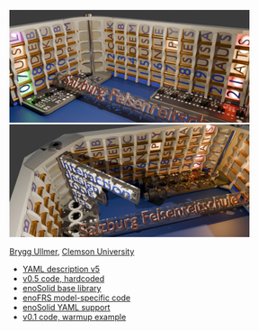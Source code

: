 
<p float="left">
  <img src="models/frs08h2.jpg" height=200>
  <img src="models/frs09m2.jpg" height=200>
</p>

[Brygg Ullmer](https://computing.clemson.edu/~bullmer), [Clemson University](https://clemson.edu/)

- [YAML description v5](geomFRS05.yaml)
- [v0.5 code, hardcoded](synthFRS05.py)
- [enoSolid base library](enoSolid.py)
- [enoFRS model-specific code](enoFRS.py)
- [enoSolid YAML support](enoSolidYaml.py)
- [v0.1 code, warmup example](earlyCode/synthFRS01.py)

